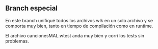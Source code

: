 
## Branch especial

En este branch unifiqué todos los archivos wlk en un solo archivo y se comporta muy bien, tanto en tiempo de compilación como en runtime.

El archivo cancionesMAL.wtest anda muy bien y corrí los tests sin problemas.


